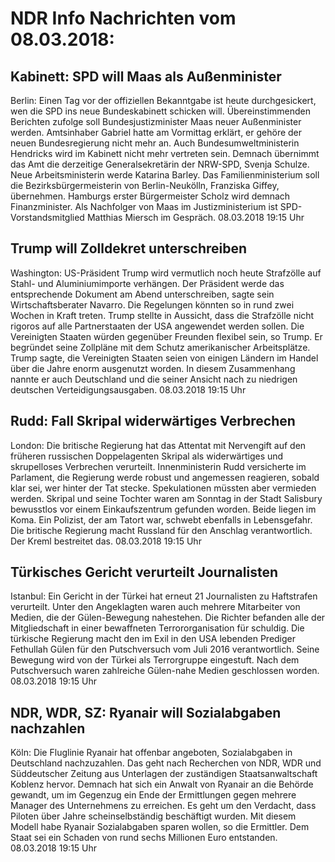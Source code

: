 # NDR Info Nachrichten vom 08.03.2018:


## Kabinett: SPD will Maas als Außenminister
Berlin: Einen Tag vor der offiziellen Bekanntgabe ist heute durchgesickert, wen die SPD ins neue Bundeskabinett schicken will. Übereinstimmenden Berichten zufolge soll Bundesjustizminister Maas neuer Außenminister werden. Amtsinhaber Gabriel hatte am Vormittag erklärt, er gehöre der neuen Bundesregierung nicht mehr an. Auch Bundesumweltministerin Hendricks wird im Kabinett nicht mehr vertreten sein. Demnach übernimmt das Amt die derzeitige Generalsekretärin der NRW-SPD, Svenja Schulze. Neue Arbeitsministerin werde Katarina Barley. Das Familienministerium soll die Bezirksbürgermeisterin von Berlin-Neukölln, Franziska Giffey, übernehmen. Hamburgs erster Bürgermeister Scholz wird demnach Finanzminister. Als Nachfolger von Maas im Justizministerium ist SPD-Vorstandsmitglied Matthias Miersch im Gespräch. 08.03.2018 19:15 Uhr 

## Trump will Zolldekret unterschreiben
Washington: US-Präsident Trump wird vermutlich noch heute Strafzölle auf Stahl- und Aluminiumimporte verhängen. Der Präsident werde das entsprechende Dokument am Abend unterschreiben, sagte sein Wirtschaftsberater Navarro. Die Regelungen könnten so in rund zwei Wochen in Kraft treten. Trump stellte in Aussicht, dass die Strafzölle nicht rigoros auf alle Partnerstaaten der USA angewendet werden sollen. Die Vereinigten Staaten würden gegenüber Freunden flexibel sein, so Trump. Er begründet seine Zollpläne mit dem Schutz amerikanischer Arbeitsplätze. Trump sagte, die Vereinigten Staaten seien von einigen Ländern im Handel über die Jahre enorm ausgenutzt worden. In diesem Zusammenhang nannte er auch Deutschland und die seiner Ansicht nach zu niedrigen deutschen Verteidigungsausgaben. 08.03.2018 19:15 Uhr 

## Rudd: Fall Skripal widerwärtiges Verbrechen
London: Die britische Regierung hat das Attentat mit Nervengift auf den früheren russischen Doppelagenten Skripal als widerwärtiges und skrupelloses Verbrechen verurteilt. Innenministerin Rudd versicherte im Parlament, die Regierung werde robust und angemessen reagieren, sobald klar sei, wer hinter der Tat stecke. Spekulationen müssten aber vermieden werden. Skripal und seine Tochter waren am Sonntag in der Stadt Salisbury bewusstlos vor einem Einkaufszentrum gefunden worden. Beide liegen im Koma. Ein Polizist, der am Tatort war, schwebt ebenfalls in Lebensgefahr. Die britische Regierung macht Russland für den Anschlag verantwortlich. Der Kreml bestreitet das. 08.03.2018 19:15 Uhr 

## Türkisches Gericht verurteilt Journalisten
Istanbul: Ein Gericht in der Türkei hat erneut 21 Journalisten zu Haftstrafen verurteilt. Unter den Angeklagten waren auch mehrere Mitarbeiter von Medien, die der Gülen-Bewegung nahestehen. Die Richter befanden alle der Mitgliedschaft in einer bewaffneten Terrororganisation für schuldig. Die türkische Regierung macht den im Exil in den USA lebenden Prediger Fethullah Gülen für den Putschversuch vom Juli 2016 verantwortlich. Seine Bewegung wird von der Türkei als Terrorgruppe eingestuft. Nach dem Putschversuch waren zahlreiche Gülen-nahe Medien geschlossen worden. 08.03.2018 19:15 Uhr 

## NDR, WDR, SZ: Ryanair will Sozialabgaben nachzahlen
Köln: Die Fluglinie Ryanair hat offenbar angeboten, Sozialabgaben in Deutschland nachzuzahlen. Das geht nach Recherchen von NDR, WDR und Süddeutscher Zeitung aus Unterlagen der zuständigen Staatsanwaltschaft Koblenz hervor. Demnach hat sich ein Anwalt von Ryanair an die Behörde gewandt, um im Gegenzug ein Ende der Ermittlungen gegen mehrere Manager des Unternehmens zu erreichen. Es geht um den Verdacht, dass Piloten über Jahre scheinselbständig beschäftigt wurden. Mit diesem Modell habe Ryanair Sozialabgaben sparen wollen, so die Ermittler. Dem Staat sei ein Schaden von rund sechs Millionen Euro entstanden. 08.03.2018 19:15 Uhr 
